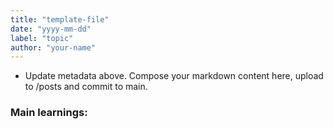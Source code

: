 ```yaml
---
title: "template-file"
date: "yyyy-mm-dd"
label: "topic"
author: "your-name"
---
```


- Update metadata above. Compose your markdown content here, upload to /posts and commit to main.

### Main learnings:

